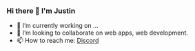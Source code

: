 ### Hi there 👋 I'm Justin



- 🔭 I’m currently working on ...
- 👯 I’m looking to collaborate on web apps, web development.
- 📫 How to reach me: [Discord](https://discord.com/users/cowboyjustin)

